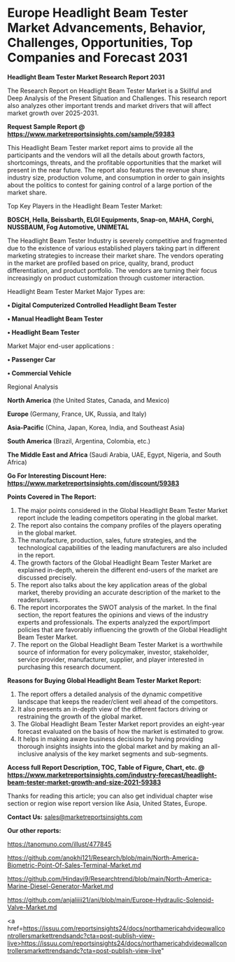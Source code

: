 # Europe Headlight Beam Tester Market Advancements, Behavior, Challenges, Opportunities, Top Companies and Forecast 2031

<strong>Headlight Beam Tester Market Research Report 2031</strong>

The Research Report on Headlight Beam Tester Market is a Skillful and Deep Analysis of the Present Situation and Challenges. This research report also analyzes other important trends and market drivers that will affect market growth over 2025-2031.

<strong>Request Sample Report @ <a href=https://www.marketreportsinsights.com/sample/59383>https://www.marketreportsinsights.com/sample/59383</a></strong>

This Headlight Beam Tester market report aims to provide all the participants and the vendors will all the details about growth factors, shortcomings, threats, and the profitable opportunities that the market will present in the near future. The report also features the revenue share, industry size, production volume, and consumption in order to gain insights about the politics to contest for gaining control of a large portion of the market share.

Top Key Players in the Headlight Beam Tester Market:

<strong>BOSCH, Hella, Beissbarth, ELGI Equipments, Snap-on, MAHA, Corghi, NUSSBAUM, Fog Automotive, UNIMETAL</strong>

The Headlight Beam Tester Industry is severely competitive and fragmented due to the existence of various established players taking part in different marketing strategies to increase their market share. The vendors operating in the market are profiled based on price, quality, brand, product differentiation, and product portfolio. The vendors are turning their focus increasingly on product customization through customer interaction.

Headlight Beam Tester Market Major Types are:

<strong>• Digital Computerized Controlled Headlight Beam Tester

• Manual Headlight Beam Tester

• Headlight Beam Tester</strong>

Market Major end-user applications :

<strong>• Passenger Car

• Commercial Vehicle</strong>

Regional Analysis

</u><strong><b>North America</b></strong> (the United States, Canada, and Mexico)

<strong><b>Europe </b></strong>(Germany, France, UK, Russia, and Italy)

<strong><b>Asia-Pacific</b></strong> (China, Japan, Korea, India, and Southeast Asia)

<strong><b>South America</b></strong> (Brazil, Argentina, Colombia, etc.)

<strong><b>The Middle East and Africa</b></strong> (Saudi Arabia, UAE, Egypt, Nigeria, and South Africa)

<strong>Go For Interesting Discount Here: <a href=https://www.marketreportsinsights.com/discount/59383>https://www.marketreportsinsights.com/discount/59383</a></strong>

<strong>Points Covered in The Report:</strong>
<ol>
  <li>The major points considered in the Global Headlight Beam Tester Market report include the leading competitors operating in the global market.</li>
  <li>The report also contains the company profiles of the players operating in the global market.</li>
  <li>The manufacture, production, sales, future strategies, and the technological capabilities of the leading manufacturers are also included in the report.</li>
  <li>The growth factors of the Global Headlight Beam Tester Market are explained in-depth, wherein the different end-users of the market are discussed precisely.</li>
  <li>The report also talks about the key application areas of the global market, thereby providing an accurate description of the market to the readers/users.</li>
  <li>The report incorporates the SWOT analysis of the market. In the final section, the report features the opinions and views of the industry experts and professionals. The experts analyzed the export/import policies that are favorably influencing the growth of the Global Headlight Beam Tester Market.</li>
  <li>The report on the Global Headlight Beam Tester Market is a worthwhile source of information for every policymaker, investor, stakeholder, service provider, manufacturer, supplier, and player interested in purchasing this research document.</li>
</ol>
<strong>Reasons for Buying Global Headlight Beam Tester Market Report:</strong>

<ol>
  <li>The report offers a detailed analysis of the dynamic competitive landscape that keeps the reader/client well ahead of the competitors.</li>
  <li>It also presents an in-depth view of the different factors driving or restraining the growth of the global market.</li>
  <li>The Global Headlight Beam Tester Market report provides an eight-year forecast evaluated on the basis of how the market is estimated to grow.</li>
  <li>It helps in making aware business decisions by having providing thorough insights insights into the global market and by making an all-inclusive analysis of the key market segments and sub-segments.</li>
</ol>
<strong>Access full Report Description, TOC, Table of Figure, Chart, etc. @ <a href=https://www.marketreportsinsights.com/industry-forecast/headlight-beam-tester-market-growth-and-size-2021-59383>https://www.marketreportsinsights.com/industry-forecast/headlight-beam-tester-market-growth-and-size-2021-59383</a></strong>


Thanks for reading this article; you can also get individual chapter wise section or region wise report version like Asia, United States, Europe.

<strong>Contact Us:</strong>
sales@marketreportsinsights.com

<strong>Our other reports:</strong>

<a href=https://tanomuno.com/illust/477845>https://tanomuno.com/illust/477845</a>

<a href=https://github.com/anokhi121/Research/blob/main/North-America-Biometric-Point-Of-Sales-Terminal-Market.md>https://github.com/anokhi121/Research/blob/main/North-America-Biometric-Point-Of-Sales-Terminal-Market.md</a>

<a href=https://github.com/Hindavi9/Researchtrend/blob/main/North-America-Marine-Diesel-Generator-Market.md>https://github.com/Hindavi9/Researchtrend/blob/main/North-America-Marine-Diesel-Generator-Market.md</a>

<a href=https://github.com/anjaliiii21/ani/blob/main/Europe-Hydraulic-Solenoid-Valve-Market.md>https://github.com/anjaliiii21/ani/blob/main/Europe-Hydraulic-Solenoid-Valve-Market.md</a>

<a href=https://issuu.com/reportsinsights24/docs/northamericahdvideowallcontrollersmarkettrendsandc?cta=post-publish-view-live>https://issuu.com/reportsinsights24/docs/northamericahdvideowallcontrollersmarkettrendsandc?cta=post-publish-view-live</a>"
